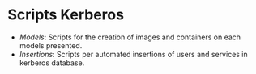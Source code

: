 # Scripts Kerberos

- _Models_: Scripts for the creation of images and containers on each models presented.
- _Insertions_: Scripts per automated insertions of users and services in kerberos database.
